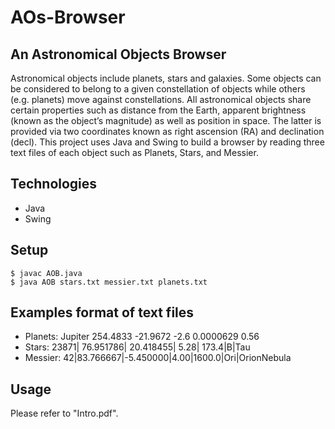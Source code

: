 # AOs-Browser
## An Astronomical Objects Browser
Astronomical objects include planets, stars and galaxies. Some objects can be considered to belong to a given constellation of objects while others (e.g. planets) move against constellations. All astronomical objects share certain properties such as distance from the Earth, apparent brightness (known as the object’s magnitude) as well as position in space. The latter is provided via two coordinates known as right ascension (RA) and declination (decl).
This project uses Java and Swing to build a browser by reading three text files of each object such as Planets, Stars, and Messier.

## Technologies
* Java
* Swing

## Setup
```
$ javac AOB.java
$ java AOB stars.txt messier.txt planets.txt
```

## Examples format of text files
* Planets:
Jupiter 254.4833 -21.9672 -2.6 0.0000629 0.56
* Stars:
23871| 76.951786| 20.418455| 5.28| 173.4|B|Tau
* Messier: 
42|83.766667|-5.450000|4.00|1600.0|Ori|OrionNebula

## Usage
Please refer to "Intro.pdf".
